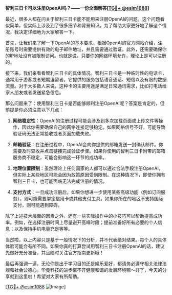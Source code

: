 **智利三日卡可以注册OpenAI吗？——一份全面解答[[TG💪+ @esim1088](https://t.me/s/esim1088)]**

最近，很多人都在问关于智利三日卡能不能用来注册OpenAI的问题。这个问题看似简单，但实际上涉及到了很多细节和背景知识。为了帮助大家更好地了解这个情况，我决定详细地为大家解答一下。

首先，让我们来了解一下OpenAI的基本要求。根据OpenAI的官方网站介绍，注册账号时需要提供有效的电子邮件地址，并且需要通过验证。此外，还需要确保你的IP地址没有被限制访问。也就是说，只要你的网络环境允许，理论上是可以注册的。

接下来，我们来看看智利三日卡的具体情况。智利三日卡是一种临时性的电话卡，通常用于游客或者短期逗留者。它提供的服务包括语音通话、短信以及有限的数据流量。对于大多数人来说，这种卡的主要用途是满足日常通讯需求，比如打电话给家人朋友或者发送紧急信息。

那么问题来了：使用智利三日卡是否能够顺利注册OpenAI呢？答案是肯定的，但前提是你必须注意以下几点：

1. **网络稳定性**：OpenAI的注册过程可能会涉及到多次加载页面或上传文件等操作，因此你需要确保自己的网络连接足够稳定。如果网络信号不好，可能导致验证码无法正常接收或者页面加载失败。

2. **邮箱验证**：在注册过程中，OpenAI会向你提供的邮箱发送一封确认邮件。你需要及时查收并点击链接完成验证步骤。如果你使用的智利三日卡附带的邮箱服务商不稳定，可能会影响这一环节的成功率。

3. **地理位置限制**：虽然理论上任何国家的人都可以通过合法手段注册OpenAI，但实际上某些地区可能会因为政策原因受到限制。在这种情况下，即使你拥有智利三日卡，也可能面临无法完成注册的情况。

4. **支付方式**：一旦成功注册后，如果你想进一步使用某些高级功能（例如订阅服务），则可能需要绑定信用卡或其他支付工具。如果你所在的地区不支持国际支付，则可能遇到障碍。

除了上述技术层面的因素之外，还有一些实际操作中的小技巧可以帮助提高成功率。例如，在选择注册时间上尽量避开高峰时段；提前准备好所有必要的个人信息；以及保持手机电量充足等等。

当然啦，以上内容只是基于一般情况下的分析，并不代表绝对结果。每个人的具体体验可能会有所不同。如果你真的打算尝试用智利三日卡注册OpenAI的话，建议先做好充分准备，并且随时关注官方指南更新哦！

最后再强调一遍，无论你是出于学习目的还是娱乐爱好，都请务必遵守相关法律法规和社会公德心。毕竟科技的进步离不开健康和谐的发展环境嘛～好了，今天的分享就到这里啦！希望对大家有所帮助。

[[TG💪+ @esim1088](https://t.me/s/esim1088) ![Image](https://i.postimg.cc/4NQfJmqS/Snipaste-2025-05-13-00-14-12.png)]